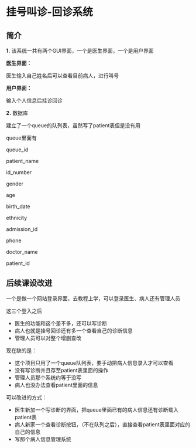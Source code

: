 # 挂号叫诊-回诊系统
## 简介

 **1.** 该系统一共有两个GUI界面，一个是医生界面，一个是用户界面

  **医生界面：**
  
  医生输入自己姓名后可以查看目前病人，进行叫号

  **用户界面：**

  输入个人信息后挂诊回诊
  
  **2.** 数据库

  建立了一个queue的队列表，虽然写了patient表但是没有用

  queue里面有
  
  queue_id
  
patient_name

id_number

gender

age

birth_date

ethnicity

admission_id

phone

doctor_name

patient_id

  ## 后续课设改进

  一个是做一个网站登录界面，去教程上学，可以登录医生、病人还有管理人员

  这三个登入之后

  * 医生的功能和这个差不多，还可以写诊断
  * 病人也就是挂号回诊还有多一个查看自己的诊断信息
  * 管理人员可以对整个增删查改

  现在缺的是：

  * 这个项目只用了一个queue队列表，要手动把病人信息录入才可以查看
  * 没有写诊断并且存至patient表里面的操作
  * 管理人员那个系统约等于没写
  * 病人也没办法查看patient里面的信息

  可以改进的方式：

* 医生新加一个写诊断的界面，把queue里面已有的病人信息还有诊断载入patient表
* 病人新家一个查看诊断按钮，（不在队列之后），直接查看patient表里面对应的自己的信息
* 写那个病人信息管理系统
